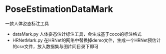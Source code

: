 # PoseEstimationDataMark
一款人体姿态标注工具

- dataMark.py 人体姿态估计标注工具，会生成基于coco的标注格式
- HRNetMark.py 在HRNet的网络中替换掉demo文件，生成一个HRNet预估计的csv文件，放入数据集与图片同目录下即可
